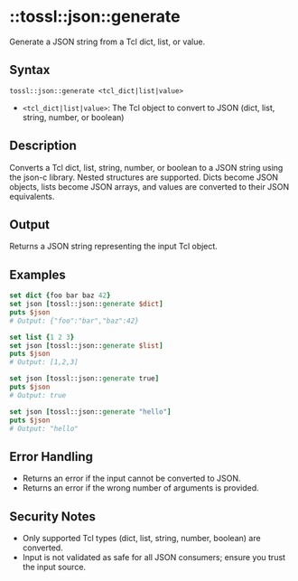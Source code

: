 # ::tossl::json::generate

Generate a JSON string from a Tcl dict, list, or value.

## Syntax

    tossl::json::generate <tcl_dict|list|value>

- `<tcl_dict|list|value>`: The Tcl object to convert to JSON (dict, list, string, number, or boolean)

## Description

Converts a Tcl dict, list, string, number, or boolean to a JSON string using the json-c library. Nested structures are supported. Dicts become JSON objects, lists become JSON arrays, and values are converted to their JSON equivalents.

## Output

Returns a JSON string representing the input Tcl object.

## Examples

```tcl
set dict {foo bar baz 42}
set json [tossl::json::generate $dict]
puts $json
# Output: {"foo":"bar","baz":42}

set list {1 2 3}
set json [tossl::json::generate $list]
puts $json
# Output: [1,2,3]

set json [tossl::json::generate true]
puts $json
# Output: true

set json [tossl::json::generate "hello"]
puts $json
# Output: "hello"
```

## Error Handling

- Returns an error if the input cannot be converted to JSON.
- Returns an error if the wrong number of arguments is provided.

## Security Notes

- Only supported Tcl types (dict, list, string, number, boolean) are converted.
- Input is not validated as safe for all JSON consumers; ensure you trust the input source. 